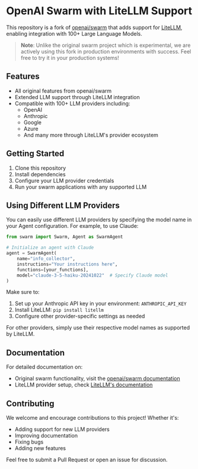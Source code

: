 # OpenAI Swarm with LiteLLM Support

This repository is a fork of [openai/swarm](https://github.com/openai/swarm) that adds support for [LiteLLM](https://github.com/BerriAI/litellm), enabling integration with 100+ Large Language Models.

> **Note**: Unlike the original swarm project which is experimental, we are actively using this fork in production environments with success. Feel free to try it in your production systems!

## Features

- All original features from openai/swarm
- Extended LLM support through LiteLLM integration
- Compatible with 100+ LLM providers including:
  - OpenAI
  - Anthropic
  - Google
  - Azure
  - And many more through LiteLLM's provider ecosystem

## Getting Started

1. Clone this repository
2. Install dependencies
3. Configure your LLM provider credentials
4. Run your swarm applications with any supported LLM

## Using Different LLM Providers

You can easily use different LLM providers by specifying the model name in your Agent configuration. For example, to use Claude:

```python
from swarm import Swarm, Agent as SwarmAgent

# Initialize an agent with Claude
agent = SwarmAgent(
    name="info_collector",
    instructions="Your instructions here",
    functions=[your_functions],
    model="claude-3-5-haiku-20241022"  # Specify Claude model
)
```

Make sure to:

1. Set up your Anthropic API key in your environment: `ANTHROPIC_API_KEY`
2. Install LiteLLM: `pip install litellm`
3. Configure other provider-specific settings as needed

For other providers, simply use their respective model names as supported by LiteLLM.

## Documentation

For detailed documentation on:

- Original swarm functionality, visit the [openai/swarm documentation](https://github.com/openai/swarm)
- LiteLLM provider setup, check [LiteLLM's documentation](https://docs.litellm.ai/docs/)

## Contributing

We welcome and encourage contributions to this project! Whether it's:

- Adding support for new LLM providers
- Improving documentation
- Fixing bugs
- Adding new features

Feel free to submit a Pull Request or open an issue for discussion.
